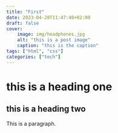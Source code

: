 ```yaml
---
title: "First"
date: 2023-04-28T11:47:48+02:00
draft: false
cover: 
    image: img/headphones.jpg
    alt: "this is a post image"
    caption: "this is the caption"
tags: ["html", "css"]
categories: ["tech"]
---
```


# this is a heading one
## this is a heading two

This is a paragraph.